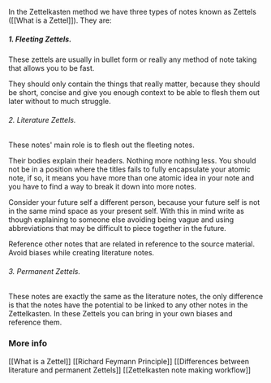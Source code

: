 In the Zettelkasten method we have three types of notes known as Zettels ([[What is a Zettel]]). They are:
##### 1. Fleeting Zettels.

These zettels are usually in bullet form or really any method of note taking that allows you to be fast.

They should only contain the things that really matter, because they should be short, concise and give you enough context to be able to flesh them out later without to much struggle.
###### 2. Literature Zettels.

These notes' main role is to flesh out the fleeting notes.

Their bodies explain their headers. Nothing more nothing less. You should not be in a position where the titles fails to fully encapsulate your atomic note, if so, it means you have more than one atomic idea in your note and you have to find a way to break it down into more notes.

Consider your future self a different person, because your future self is not in the same mind space as your present self. With this in mind write as though explaining to someone else avoiding being vague and using abbreviations that may be difficult to piece together in the future.

Reference other notes that are related in reference to the source material. Avoid biases while creating literature notes.
###### 3. Permanent Zettels.

These notes are exactly the same as the literature notes, the only difference is that the notes have the potential to be linked to any other notes in the Zettelkasten. In these Zettels you can bring in your own biases and reference them.

### More info
[[What is a Zettel]]
[[Richard Feymann Principle]]
[[Differences between literature and permanent Zettels]]
[[Zettelkasten note making workflow]]